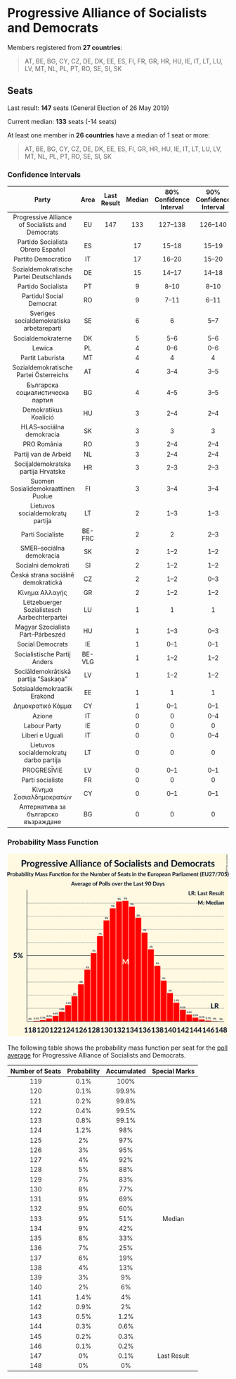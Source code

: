 # Progressive Alliance of Socialists and Democrats

Members registered from **27 countries**:

> AT, BE, BG, CY, CZ, DE, DK, EE, ES, FI, FR, GR, HR, HU, IE, IT, LT, LU, LV, MT, NL, PL, PT, RO, SE, SI, SK

## Seats

Last result: **147** seats (General Election of 26 May 2019)

Current median: **133** seats (-14 seats)

At least one member in **26 countries** have a median of 1 seat or more:

> AT, BE, BG, CY, CZ, DE, DK, EE, ES, FI, GR, HR, HU, IE, IT, LT, LU, LV, MT, NL, PL, PT, RO, SE, SI, SK

### Confidence Intervals

| Party | Area | Last Result | Median | 80% Confidence Interval | 90% Confidence Interval | 95% Confidence Interval | 99% Confidence Interval |
|:-----:|:----:|:-----------:|:------:|:-----------------------:|:-----------------------:|:-----------------------:|:-----------------------:|
| Progressive Alliance of Socialists and Democrats | EU | 147 | 133 | 127–138 | 126–140 | 124–141 | 122–144 |
| Partido Socialista Obrero Español | ES | | 17 | 15–18 | 15–19 | 15–19 | 14–20 |
| Partito Democratico | IT | | 17 | 16–20 | 15–20 | 15–20 | 14–21 |
| Sozialdemokratische Partei Deutschlands | DE | | 15 | 14–17 | 14–18 | 13–19 | 12–19 |
| Partido Socialista | PT | | 9 | 8–10 | 8–10 | 8–10 | 8–11 |
| Partidul Social Democrat | RO | | 9 | 7–11 | 6–11 | 6–12 | 6–12 |
| Sveriges socialdemokratiska arbetareparti | SE | | 6 | 6 | 5–7 | 5–7 | 5–7 |
| Socialdemokraterne | DK | | 5 | 5–6 | 5–6 | 5–6 | 5–7 |
| Lewica | PL | | 4 | 0–6 | 0–6 | 0–7 | 0–7 |
| Partit Laburista | MT | | 4 | 4 | 4 | 3–4 | 3–4 |
| Sozialdemokratische Partei Österreichs | AT | | 4 | 3–4 | 3–5 | 3–5 | 3–5 |
| Българска социалистическа партия | BG | | 4 | 4–5 | 3–5 | 3–6 | 3–6 |
| Demokratikus Koalíció | HU | | 3 | 2–4 | 2–4 | 2–4 | 2–4 |
| HLAS–sociálna demokracia | SK | | 3 | 3 | 3 | 3 | 2–4 |
| PRO România | RO | | 3 | 2–4 | 2–4 | 2–4 | 2–4 |
| Partij van de Arbeid | NL | | 3 | 2–4 | 2–4 | 2–4 | 2–4 |
| Socijaldemokratska partija Hrvatske | HR | | 3 | 2–3 | 2–3 | 2–3 | 2–3 |
| Suomen Sosialidemokraattinen Puolue | FI | | 3 | 3–4 | 3–4 | 3–4 | 3–4 |
| Lietuvos socialdemokratų partija | LT | | 2 | 1–3 | 1–3 | 1–3 | 1–3 |
| Parti Socialiste | BE-FRC | | 2 | 2 | 2–3 | 2–3 | 2–3 |
| SMER–sociálna demokracia | SK | | 2 | 1–2 | 1–2 | 1–2 | 1–2 |
| Socialni demokrati | SI | | 2 | 1–2 | 1–2 | 1–2 | 1–3 |
| Česká strana sociálně demokratická | CZ | | 2 | 1–2 | 0–3 | 0–3 | 0–3 |
| Κίνημα Αλλαγής | GR | | 2 | 1–2 | 1–2 | 1–2 | 1–2 |
| Lëtzebuerger Sozialistesch Aarbechterpartei | LU | | 1 | 1 | 1 | 1 | 1 |
| Magyar Szocialista Párt–Párbeszéd | HU | | 1 | 1–3 | 0–3 | 0–3 | 0–3 |
| Social Democrats | IE | | 1 | 0–1 | 0–1 | 0–2 | 0–2 |
| Socialistische Partij Anders | BE-VLG | | 1 | 1–2 | 1–2 | 1–2 | 1–2 |
| Sociāldemokrātiskā partija “Saskaņa” | LV | | 1 | 1–2 | 1–2 | 1–2 | 1–2 |
| Sotsiaaldemokraatlik Erakond | EE | | 1 | 1 | 1 | 1 | 0–1 |
| Δημοκρατικό Κόμμα | CY | | 1 | 0–1 | 0–1 | 0–1 | 0–1 |
| Azione | IT | | 0 | 0 | 0–4 | 0–4 | 0–4 |
| Labour Party | IE | | 0 | 0 | 0 | 0 | 0 |
| Liberi e Uguali | IT | | 0 | 0 | 0–4 | 0–4 | 0–4 |
| Lietuvos socialdemokratų darbo partija | LT | | 0 | 0 | 0 | 0–1 | 0–1 |
| PROGRESĪVIE | LV | | 0 | 0–1 | 0–1 | 0–1 | 0–1 |
| Parti socialiste | FR | | 0 | 0 | 0 | 0 | 0 |
| Κίνημα Σοσιαλδημοκρατών | CY | | 0 | 0–1 | 0–1 | 0–1 | 0–1 |
| Алтернатива за българско възраждане | BG | | 0 | 0 | 0 | 0 | 0 |

### Probability Mass Function

![Graph with seats probability mass function not yet produced](average-2020-10-31-seats-pmf-progressiveallianceofsocialistsanddemocrats.png "Seats Probability Mass Function")

The following table shows the probability mass function per seat for the [poll average](average-2020-10-31.html) for Progressive Alliance of Socialists and Democrats.

| Number of Seats | Probability | Accumulated | Special Marks |
|:---------------:|:-----------:|:-----------:|:-------------:|
| 119 | 0.1% | 100% |  |
| 120 | 0.1% | 99.9% |  |
| 121 | 0.2% | 99.8% |  |
| 122 | 0.4% | 99.5% |  |
| 123 | 0.8% | 99.1% |  |
| 124 | 1.2% | 98% |  |
| 125 | 2% | 97% |  |
| 126 | 3% | 95% |  |
| 127 | 4% | 92% |  |
| 128 | 5% | 88% |  |
| 129 | 7% | 83% |  |
| 130 | 8% | 77% |  |
| 131 | 9% | 69% |  |
| 132 | 9% | 60% |  |
| 133 | 9% | 51% | Median |
| 134 | 9% | 42% |  |
| 135 | 8% | 33% |  |
| 136 | 7% | 25% |  |
| 137 | 6% | 19% |  |
| 138 | 4% | 13% |  |
| 139 | 3% | 9% |  |
| 140 | 2% | 6% |  |
| 141 | 1.4% | 4% |  |
| 142 | 0.9% | 2% |  |
| 143 | 0.5% | 1.2% |  |
| 144 | 0.3% | 0.6% |  |
| 145 | 0.2% | 0.3% |  |
| 146 | 0.1% | 0.2% |  |
| 147 | 0% | 0.1% | Last Result |
| 148 | 0% | 0% |  |


